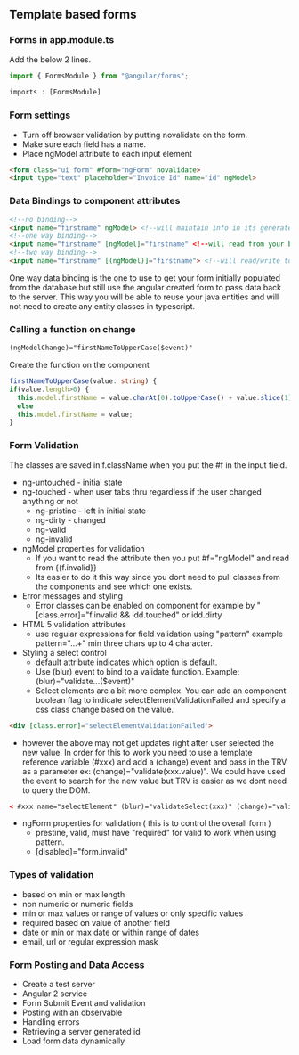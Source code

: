 ## Template based forms

### Forms in app.module.ts

Add the below 2 lines.
```typescript
import { FormsModule } from "@angular/forms";
...
imports : [FormsModule]
```

### Form settings
* Turn off browser validation by putting novalidate on the form.
* Make sure each field has a name.
* Place ngModel attribute to each input element
```html
<form class="ui form" #form="ngForm" novalidate>
<input type="text" placeholder="Invoice Id" name="id" ngModel>
```

### Data Bindings to component attributes
```html
<!--no binding-->
<input name="firstname" ngModel> <!--will maintain info in its generated form object-->
<!--one way binding-->
<input name="firstname" [ngModel]="firstname" <!--will read from your bean into the element-->
<!--two way binding-->
<input name="firstname" [(ngModel)]="firstname"> <!--will read/write to and from the element-->
```

One way data binding is the one to use to get your form initially populated from the database but still use the angular created form to pass data back to the server. This way you will be able to reuse your java entities and will not need to create any entity classes in typescript.

### Calling a function on change
```html
(ngModelChange)="firstNameToUpperCase($event)"
```

Create the function on the component
```typescript
firstNameToUpperCase(value: string) {
if(value.length>0) {
  this.model.firstName = value.charAt(0).toUpperCase() + value.slice(1);
  else
  this.model.firstName = value;
}  
```

### Form Validation

The classes are saved in f.className when you put the #f in the input field.
* ng-untouched - initial state
* ng-touched - when user tabs thru regardless if the user changed anything or not
  * ng-pristine - left in initial state
  * ng-dirty - changed
  * ng-valid
  * ng-invalid
* ngModel properties for validation
  * If you want to read the attribute then you put #f="ngModel" and read from {{f.invalid}}
  * Its easier to do it this way since you dont need to pull classes from the components and see which one exists.
* Error messages and styling
  * Error classes can be enabled on component for example by "[class.error]="f.invalid && idd.touched" or idd.dirty 
* HTML 5 validation attributes
  * use regular expressions for field validation using "pattern" example pattern="...+" min three chars up to 4 character.
* Styling a select control
  * default attribute indicates which option is default.
  * Use (blur) event to bind to a validate function. Example: (blur)="validate...($event)"
  * Select elements are a bit more complex. You can add an component boolean flag to indicate selectElementValidationFailed and specify a css class change based on the value.
```html
<div [class.error]="selectElementValidationFailed">
```
  * however the above may not get updates right after user selected the new value. In order for this to work you need to use a template reference variable (#xxx) and add a (change) event and pass in the TRV as a parameter ex: (change)="validate(xxx.value)". We could have used the event to search for the new value but TRV is easier as we dont need to query the DOM.
```html
< #xxx name="selectElement" (blur)="validateSelect(xxx)" (change)="validateSelect(xxx)" [ngModel]="objectFromDB"
```
* ngForm properties for validation ( this is to control the overall form )
  * prestine, valid, must have "required" for valid to work when using pattern.
  * [disabled]="form.invalid"

### Types of validation
* based on min or max length
* non numeric or numeric fields
* min or max values or range of values or only specific values
* required based on value of another field
* date or min or max date or within range of dates
* email, url or regular expression mask

### Form Posting and Data Access

* Create a test server
* Angular 2 service
* Form Submit Event and validation
* Posting with an observable
* Handling errors
* Retrieving a server generated id
* Load form data dynamically







